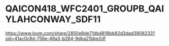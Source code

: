 # QAICON418_WFC2401_GROUPB_QAIYLAHCONWAY_SDF11 
https://www.loom.com/share/2850e8de71db4816bb82d3dad3908233?sid=41ac0c8d-756e-49a3-b284-9dba21bbe2df
